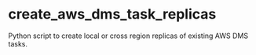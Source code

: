 # create_aws_dms_task_replicas
Python script to create local or cross region replicas of existing AWS DMS tasks.
